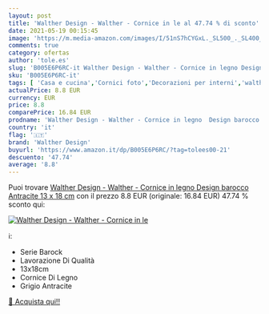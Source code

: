 ```yaml
---
layout: post
title: 'Walther Design - Walther - Cornice in le al 47.74 % di sconto'
date: 2021-05-19 00:15:45
image: 'https://m.media-amazon.com/images/I/51nS7hCYGxL._SL500_._SL400_.jpg'
comments: true
category: ofertas
author: 'tole.es'
slug: 'B005E6P6RC-it Walther Design - Walther - Cornice in legno Design barocco...'
sku: 'B005E6P6RC-it'
tags: [ 'Casa e cucina','Cornici foto','Decorazioni per interni','walther design', ]
actualPrice: 8.8 EUR
currency: EUR
price: 8.8
comparePrice: 16.84 EUR
prodname: 'Walther Design - Walther - Cornice in legno  Design barocco  Antracite  13 x 18 cm'
country: 'it'
flag: '🇮🇹'
brand: 'Walther Design'
buyurl: 'https://www.amazon.it/dp/B005E6P6RC/?tag=tolees00-21'
descuento: '47.74'
average: '8.8'
---
```


Puoi trovare [Walther Design - Walther - Cornice in legno  Design barocco  Antracite  13 x 18 cm](https://www.amazon.it/dp/B005E6P6RC/?tag=tolees00-21) con il prezzo 8.8 EUR (originale: 16.84 EUR) 47.74 % sconto qui:

[![Walther Design - Walther - Cornice in le](https://m.media-amazon.com/images/I/51nS7hCYGxL._SL500_._SL400_.jpg)](https://www.amazon.it/dp/B005E6P6RC/?tag=tolees00-21)

ℹ️:

- Serie Barock
- Lavorazione Di Qualità
- 13x18cm
- Cornice Di Legno
- Grigio Antracite

[🛒 Acquista qui!!](https://www.amazon.it/dp/B005E6P6RC/?tag=tolees00-21)
